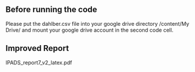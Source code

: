 ## Before running the code
Please put the dahlber.csv file into your google drive directory /content/My Drive/ and mount your google drive account in the second code cell. 
## Improved Report
IPADS\_report7\_v2\_latex.pdf